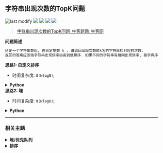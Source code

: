 ## 字符串出现次数的TopK问题
<!--START_SECTION:badge-->
![last modify](https://img.shields.io/static/v1?label=last%20modify&message=2025-07-08%2016%3A53%3A13&label_color=gray&color=thistle&style=flat-square)
[![](https://img.shields.io/static/v1?label=&message=%E4%B8%AD%E7%AD%89&label_color=gray&color=yellow&style=flat-square)](../../../README.md#中等)
[![](https://img.shields.io/static/v1?label=&message=%E7%89%9B%E5%AE%A2&label_color=gray&color=green&style=flat-square)](../../../README.md#牛客)
[![](https://img.shields.io/static/v1?label=&message=%E5%A0%86/%E4%BC%98%E5%85%88%E9%98%9F%E5%88%97&label_color=gray&color=blue&style=flat-square)](../../../README.md#堆优先队列)
[![](https://img.shields.io/static/v1?label=&message=%E6%8E%92%E5%BA%8F&label_color=gray&color=blue&style=flat-square)](../../../README.md#排序)
<!--END_SECTION:badge-->
<!--info
tags: [堆, 排序]
source: 牛客
level: 中等
number: '0097'
name: 字符串出现次数的TopK问题
companies: []
-->

> [字符串出现次数的TopK问题_牛客题霸_牛客网](https://www.nowcoder.com/practice/fd711bdfa0e840b381d7e1b82183b3ee)

<summary><b>问题简述</b></summary>

```txt
给定一个字符串数组, 再给定整数 k , 请返回出现次数前k名的字符串和对应的次数.
返回的答案应该按字符串出现频率由高到低排序. 如果不同的字符串有相同出现频率, 按字典序排序.
```

<!--
<details><summary><b>详细描述</b></summary>

```txt
```

</details>
-->


<!-- <div align="center"><img src="../../../_assets/xxx.png" height="300" /></div> -->

<summary><b>思路1: 自定义排序</b></summary>

- 时间复杂度: `O(NlogN)`;

<details><summary><b>Python</b></summary>

```python
class Solution:
    def topKstrings(self , strings: List[str], k: int) -> List[List[str]]:
        from collections import Counter
        ret = sorted(Counter(strings).items(), key=lambda x: (-x[1], x[0]))
        return ret[:k]
```

</details>


<summary><b>思路2: 堆</b></summary>

- 时间复杂度: `O(NlogK)`;

<details><summary><b>Python</b></summary>

```python
class Solution:
    def topKstrings(self , strings: List[str], k: int) -> List[List[str]]:
        from collections import Counter
        import heapq

        # 定义一个结构, 使支持自定义排序
        class Item:
            def __init__(self, s, c):
                self.s = s
                self.c = c

            def __lt__(self, o):
                if self.c == o.c:
                    return self.s > o.s  # 字符顺序
                return self.c < o.c  # 频率逆序

        # 初始化小顶堆, 即保存最大的 k 个元素, 且堆顶是最小的
        h = []
        cnt = list(Counter(strings).items())
        for i in range(k):
            s, c = cnt[i][0], cnt[i][1]
            heapq.heappush(h, Item(s, c))

        # 遍历剩余元素
        for i in range(k, len(cnt)):
            s, c = cnt[i][0], cnt[i][1]
            it = Item(s, c)
            if it > h[0]:  # 如果大于堆顶, 更新 TopK
                heapq.heappop(h)
                heapq.heappush(h, it)

        ret = []
        while h:
            it = heapq.heappop(h)
            ret.append([it.s, it.c])

        # 因为是小顶堆, 所以要逆序输出
        return ret[::-1]
```

</details>


<!--START_SECTION:relate-->
---

### 相关主题

<details><summary><b>堆/优先队列</b></summary>

> [[中等, 剑指Offer2] 数组中的第K大的数字](../09/剑指Offer2_076_中等_数组中的第K大的数字.md)  
  > 
> [[困难, LeetCode] 合并K个升序链表 🔥](../10/LeetCode_0023_困难_合并K个升序链表.md)  
> [[困难, LeetCode] 滑动窗口最大值 🔥](../10/LeetCode_0239_困难_滑动窗口最大值.md)  
> [[困难, 剑指Offer] 数据流中的中位数](../../2021/12/剑指Offer_4100_困难_数据流中的中位数.md)  
> [[困难, 牛客] 合并k个已排序的链表](../03/牛客_0051_困难_合并k个已排序的链表.md)  
> [[困难, 牛客] 滑动窗口的最大值](../03/牛客_0082_困难_滑动窗口的最大值.md)  
  > 
> [[简单, 剑指Offer] 最小的k个数 (partition操作) 🔥](../../2021/12/剑指Offer_4000_简单_最小的k个数(partition操作).md)  
> [[简单, 牛客] 三个数的最大乘积](牛客_0106_简单_三个数的最大乘积.md)  
  > 

</details>
<details><summary><b>排序</b></summary>

> [[中等, LeetCode] 三数之和 🔥](../../2021/10/LeetCode_0015_中等_三数之和.md)  
> [[中等, LeetCode] 数组中的第K个最大元素 🔥](../10/LeetCode_0215_中等_数组中的第K个最大元素.md)  
> [[中等, 剑指Offer2] 数组中的第K大的数字](../09/剑指Offer2_076_中等_数组中的第K大的数字.md)  
> [[中等, 剑指Offer] 把数组排成最小的数](../../2021/12/剑指Offer_4500_中等_把数组排成最小的数.md)  
> [[中等, 牛客] 合并区间](../02/牛客_0037_中等_合并区间.md)  
> [[中等, 牛客] 寻找第K大](牛客_0088_中等_寻找第K大.md)  
> [[中等, 牛客] 拼接所有的字符串产生字典序最小的字符串](牛客_0085_中等_拼接所有的字符串产生字典序最小的字符串.md)  
> [[中等, 牛客] 数组中的逆序对](../05/牛客_0118_中等_数组中的逆序对.md)  
> [[中等, 牛客] 最大数](牛客_0111_中等_最大数.md)  
> [[中等, 牛客] 最小的K个数](../05/牛客_0119_中等_最小的K个数.md)  
  > 
> [[简单, 剑指Offer] 扑克牌中的顺子](../01/剑指Offer_6100_简单_扑克牌中的顺子.md)  
> [[简单, 剑指Offer] 数组中出现次数超过一半的数字 (摩尔投票) 🔥](../../2021/12/剑指Offer_3900_简单_数组中出现次数超过一半的数字(摩尔投票).md)  
> [[简单, 剑指Offer] 最小的k个数 (partition操作) 🔥](../../2021/12/剑指Offer_4000_简单_最小的k个数(partition操作).md)  
> [[简单, 牛客] 三个数的最大乘积](牛客_0106_简单_三个数的最大乘积.md)  
> [[简单, 程序员面试金典] 判定字符是否唯一](../09/程序员面试金典_0101_简单_判定字符是否唯一.md)  
  > 

</details>
<!--END_SECTION:relate-->
